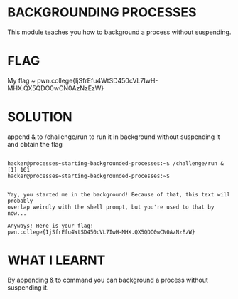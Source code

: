 
# BACKGROUNDING PROCESSES

This module teaches you how to  background a process without suspending.
# FLAG

My flag ~ pwn.college{IjSfrEfu4WtSD450cVL7IwH-MHX.QX5QDO0wCN0AzNzEzW}

# SOLUTION 

append & to /challenge/run to run it in background without suspending it and obtain the flag


```

hacker@processes~starting-backgrounded-processes:~$ /challenge/run &
[1] 161
hacker@processes~starting-backgrounded-processes:~$


Yay, you started me in the background! Because of that, this text will probably
overlap weirdly with the shell prompt, but you're used to that by now...

Anyways! Here is your flag!
pwn.college{IjSfrEfu4WtSD450cVL7IwH-MHX.QX5QDO0wCN0AzNzEzW}

```


# WHAT I LEARNT

By appending & to command you can background a  process without suspending it.

